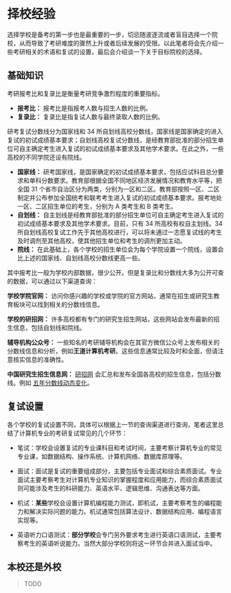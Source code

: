 # 择校经验

选择学校是备考的第一步也是最重要的一步，切忌随波逐流或者盲目选择一个院校，从而导致了考研难度的骤然上升或者后续发展的受限。以此笔者将会先介绍一些考研相关的术语和复试的设置，最后会介绍谈一下关于目标院校的选择。

## 基础知识

考研报考比和复录比是衡量考研竞争激烈程度的重要指标。
- **报考比：** 报考比是指报考人数与招生人数的比例。
- **复录比：** 复录比是指复试人数与最终录取人数的比例。


研考复试分数线分为国家线和 34 所自划线高校分数线，国家线是国家确定的进入复试的初试成绩基本要求；自划线高校复试分数线，是经教育部批准的部分招生单位可自主确定考生进入复试的初试成绩基本要求及其他学术要求。在此之外，一些高校的不同学院还设有院线。

- **国家线：** 研考国家线，是国家确定的初试成绩基本要求，包括应试科目总分要求和单科分数要求。教育部根据全国不同地区经济发展情况和教育水平等，把全国 31 个省市自治区分为两类，分别为一区和二区。教育部按照一区、二区制定并公布参加全国统考和联考考生进入复试的初试成绩基本要求。报考地处一区、二区招生单位的考生，分别为 A 类考生和 B 类考生。
- **自划线：** 自主划线是经教育部批准的部分招生单位可自主确定考生进入复试的初试成绩基本要求及其他学术要求。目前，只有 34 所高校有权自主划线。34 所自划线高校复试工作先于其他高校进行，可以将未通过一志愿复试线的考生及时调剂至其他高校，使其他招生单位和考生的调剂更加主动。
- **院线：** 在此基础上，各个学校的招生单位会为每个学院设置一个院线，设置会比上述的国家线、自划线高校分数线更高一些。

其中报考比一般为学校内部数据，很少公开。但是复录比和分数线大多为公开可查的数据，可以通过以下渠道查询：

**学校学院官网：** 访问你感兴趣的学校或学院的官方网站，通常在招生或研究生教育板块可以找到相关的分数线信息。

**学校的研招网：** 许多高校都有专门的研究生招生网站，这些网站会发布最新的招生信息，包括自划线和院线。

**辅导机构公众号：** 一些知名的考研辅导机构会在其官方微信公众号上发布相关的分数线信息和分析，例如**王道计算机考研**。这些信息通常比较及时和全面，但请注意核实信息的准确性。

**中国研究生招生信息网：**
[研招网](https://yz.chsi.com.cn/) 会汇总和发布全国各高校的招生信息，包括分数线。例如 [五年分数线动态变化](https://yz.chsi.com.cn/kyzx/zt/lnfsx2024.shtml)。


## 复试设置

各个学校的复试设置不同，具体可以根据上一节的查询渠道进行查询，笔者这里总结了计算机专业的考研复试常见的几个环节：

- 笔试：学校会设置复试的专业课科目和考试时间，主要考察计算机专业的常见专业课，如数据结构、操作系统、计算机网络、数据库原理等。

- 面试：面试是复试的重要组成部分，主要包括专业面试和综合素质面试。专业面试主要考察考生对计算机专业知识的掌握程度和应用能力，而综合素质面试则可能涉及考生的科研能力、英语水平、逻辑思维、沟通表达等方面。

- 机试：**某些**学校会设置计算机编程能力测试，即机试，主要考察考生的编程能力和解决实际问题的能力。机试通常包括算法设计、数据结构应用、编程语言实现等。

- 英语听力口语测试：**部分学校**会专门另外要求考生进行英语口语测试，主要考察考生的英语听说能力。当然大部分学校则将这一环节合并进入面试当中。


## 本校还是外校

> TODO

